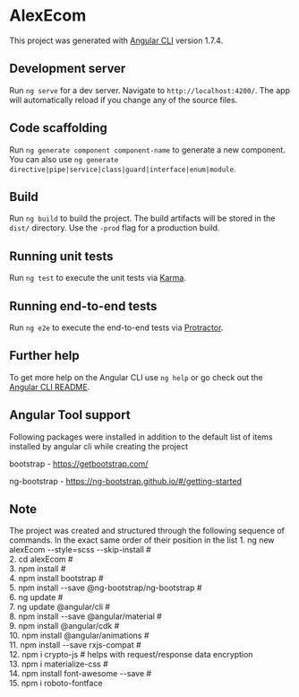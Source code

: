 # AlexEcom

This project was generated with [Angular CLI](https://github.com/angular/angular-cli) version 1.7.4.

## Development server

Run `ng serve` for a dev server. Navigate to `http://localhost:4200/`. The app will automatically reload if you change any of the source files.

## Code scaffolding

Run `ng generate component component-name` to generate a new component. You can also use `ng generate directive|pipe|service|class|guard|interface|enum|module`.

## Build

Run `ng build` to build the project. The build artifacts will be stored in the `dist/` directory. Use the `-prod` flag for a production build.

## Running unit tests

Run `ng test` to execute the unit tests via [Karma](https://karma-runner.github.io).

## Running end-to-end tests

Run `ng e2e` to execute the end-to-end tests via [Protractor](http://www.protractortest.org/).

## Further help

To get more help on the Angular CLI use `ng help` or go check out the [Angular CLI README](https://github.com/angular/angular-cli/blob/master/README.md).

## Angular Tool support

Following packages were installed in addition to the default list of items installed by angular cli while creating the project

bootstrap - https://getbootstrap.com/

ng-bootstrap - https://ng-bootstrap.github.io/#/getting-started

## Note

The project was created and structured through the following sequence of commands. In the exact same order of their position in the list
    1. ng new alexEcom --style=scss --skip-install        #                                   
    2. cd alexEcom                                        #   
    3. npm install                                        #   
    4. npm install bootstrap                              #               
    5. npm install --save @ng-bootstrap/ng-bootstrap      #                                       
    6. ng update                                          #   
    7. ng update @angular/cli                             #               
    8. npm install --save @angular/material               #                           
    9. npm install @angular/cdk                           #               
    10. npm install @angular/animations                   #                       
    11. npm install --save rxjs-compat                    #                       
    12. npm i crypto-js                                   #  helps with request/response data encryption               
    13. npm i materialize-css                             #  
    14. npm install font-awesome --save                   #    
    15. npm i roboto-fontface         
